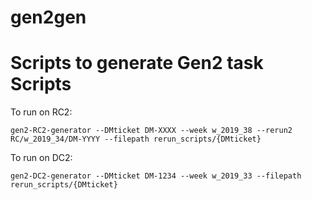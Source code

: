 # gen2gen

Scripts to generate Gen2 task Scripts
======================================

To run on RC2:
```
gen2-RC2-generator --DMticket DM-XXXX --week w_2019_38 --rerun2 RC/w_2019_34/DM-YYYY --filepath rerun_scripts/{DMticket}
```
To run on DC2:

```
gen2-DC2-generator --DMticket DM-1234 --week w_2019_33 --filepath rerun_scripts/{DMticket}
```
